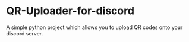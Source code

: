 # QR-Uploader-for-discord
A simple python project which allows you to upload QR codes onto your discord server.
